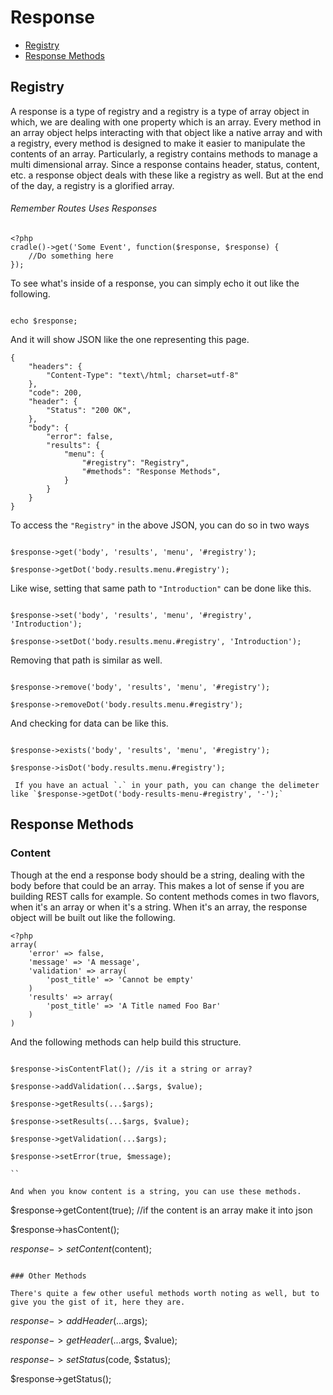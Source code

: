 # Response
 - [Registry](#registry)
 - [Response Methods](#response)

<a name="registry"></a>
## Registry

A response is a type of registry and a registry is a type of array object
in which, we are dealing with one property which is an array. Every method
in an array object helps interacting with that object like a native array
and with a registry, every method is designed to make it easier to manipulate
the contents of an array. Particularly, a registry contains methods to manage
a multi dimensional array. Since a response contains header, status, content,
etc. a response object deals with these like a registry as well. But at the
end of the day, a registry is a glorified array.

###### Remember Routes Uses Responses
```
<?php
cradle()->get('Some Event', function($response, $response) {
	//Do something here
});

```

To see what's inside of a response, you can simply echo it out like the
following.

```

echo $response;

```

And it will show JSON like the one representing this page.

```
{
    "headers": {
        "Content-Type": "text\/html; charset=utf-8"
    },
    "code": 200,
    "header": {
    	"Status": "200 OK",
    },
    "body": {
        "error": false,
        "results": {
        	"menu": {
            	"#registry": "Registry",
            	"#methods": "Response Methods",
            }
        }
    }
}
```

To access the `"Registry"` in the above JSON, you can do so in two ways

```

$response->get('body', 'results', 'menu', '#registry');

$response->getDot('body.results.menu.#registry');

```

Like wise, setting that same path to `"Introduction"` can be done like this.

```

$response->set('body', 'results', 'menu', '#registry', 'Introduction');

$response->setDot('body.results.menu.#registry', 'Introduction');

```

Removing that path is similar as well.

```

$response->remove('body', 'results', 'menu', '#registry');

$response->removeDot('body.results.menu.#registry');

```

And checking for data can be like this.

```

$response->exists('body', 'results', 'menu', '#registry');

$response->isDot('body.results.menu.#registry');

```

```info
 If you have an actual `.` in your path, you can change the delimeter like `$response->getDot('body-results-menu-#registry', '-');`
```

<a name="methods"></a>
## Response Methods

### Content
Though at the end a response body should be a string, dealing with the body
before that could be an array. This makes a lot of sense if you are building
REST calls for example. So content methods comes in two flavors, when it's
an array or when it's a string. When it's an array, the response object will
be built out like the following.

```
<?php
array(
    'error' => false,
    'message' => 'A message',
    'validation' => array(
        'post_title' => 'Cannot be empty'
    )
    'results' => array(
        'post_title' => 'A Title named Foo Bar'
    )
)

```

And the following methods can help build this structure.

```

$response->isContentFlat(); //is it a string or array?

$response->addValidation(...$args, $value);

$response->getResults(...$args);

$response->setResults(...$args, $value);

$response->getValidation(...$args);

$response->setError(true, $message);

``

And when you know content is a string, you can use these methods.

```

$response->getContent(true); //if the content is an array make it into json

$response->hasContent();

$response->setContent($content);

```

### Other Methods

There's quite a few other useful methods worth noting as well, but to
give you the gist of it, here they are.

```

$response->addHeader(...$args);

$response->getHeader(...$args, $value);

$response->setStatus($code, $status);

$response->getStatus();

```

